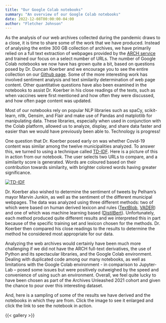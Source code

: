 ```yaml
---
title: "Our Google Colab notebooks"
summary: "An overview of our Google Colab notebooks"
date: 2022-12-08T00:00:00-04:00
author: "Fletcher Johnson"
---
```


As the analysis of our web archives collected during the pandemic draws to a close, it is time to share some of the work that we have produced. Instead of analysing the entire 300 GB collection of archives, we have primarily relied on a full text extraction of webpages provided by the [ARCH service](https://archivesunleashed.org/arch/) and trained our focus on a select number of URLs. The number of Google Colab notebooks we now have has grown quite a bit, based on questions posed by Dr. Duncan Koerber and we encourage you to see the entire collection on our [Github page](https://github.com/BrockDSL/ARCH_Data_Explore). Some of the more interesting work has involved sentiment analysis and text similarity determination of web page content. Other quantitative questions have also been examined in the notebooks to assist Dr. Koerber in his close readings of the texts, such as when vaccines were first mentioned and how often they were discussed, and how often page content was updated. 

Most of our notebooks rely on popular NLP libraries such as spaCy, scikit-learn, nltk, Gensim, and Flair and make use of Pandas and matplotlib for manipulating data. These libraries, especially when used in conjunction with the Colab platform, allowed us to analyze, display, and share data faster and easier than we would have previously been able to. Technology is progress!

One question that Dr. Koerber posed early on was whether Covid-19 content was similar among the twelve municipalities analyzed. To answer this, we turned to using a technique called [TD-IDF](https://en.wikipedia.org/wiki/Tf%E2%80%93idf). Here is a picture of this in action from our notebook. The user selects two URLs to compare, and a similarity score is generated. Words are coloured based on their contribution towards similarity, with brighter colored words having greater significance. 

<a target="_blank" href="/archives_unleashed/images/tdidf.png">
  <img src="/archives_unleashed/images/tdidf.png" alt="TD-IDF">
</a>

Dr. Koerber also wished to determine the sentiment of tweets by Pelham’s mayor Marvin Junkin, as well as the sentiment of the different municipal webpages. The data was analyzed using three different methods: two of which were based on human derived lexicon and rules ([TextBlob](https://textblob.readthedocs.io/en/dev/), [VADER](https://medium.com/@mystery0116/nlp-how-does-nltk-vader-calculate-sentiment-6c32d0f5046b)) and one of which was machine learning based ([DistilBert](https://huggingface.co/docs/transformers/model_doc/distilbert)). Unfortunately, each method produced quite different results and we interpreted this in part because of the specific training set and lexicon chosen for the methods. Dr. Koerber then compared his close readings to the results to determine the method he considered most appropriate for our data. 

Analyzing the web archives would certainly have been much more challenging if we did not have the ARCH full-text derivatives, the use of Python and its spectacular libraries, and the Google Colab environment. Dealing with duplicated code among our many notebooks, as well as limitations with the Google Colab environment - in comparison to Jupyter-Lab – posed some issues but were positively outweighed by the speed and convenience of using such an environment. Overall, we feel quite lucky to have been chosen as part of the Archives Unleashed 2021 cohort and given the chance to pour over this interesting dataset.  

And, here is a sampling of some of the results we have derived and the notebooks in which they are from. Click the image to see it enlarged and click the link to see the notebook in action.

{{< gallery >}}